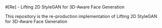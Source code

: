 #[Re] - Lifting 2D StyleGAN for 3D-Aware Face Generation

This repository is the re-production implementation of Lifting 2D StyleGAN for 3D-Aware Face Generation
